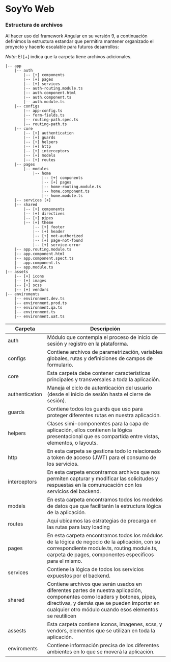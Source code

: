 # SoyYo Web
### Estructura de archivos
Al hacer uso del framework Angular en su versión 9, a continuación definimos la estructura estandar que permitira mantener organizado el proyecto y hacerlo escalable para futuros desarrollos:

*Nota*: El [+] indica que la carpeta tiene archivos adicionales.

    |-- app
        |-- auth
            |-- [+] components
            |-- [+] pages
            |-- [+] services
            |-- auth-routing.module.ts
            |-- auth.component.html
            |-- auth.component.ts
            |-- auth.module.ts
        |-- configs
            |-- app-config.ts
            |-- form-fields.ts
            |-- routing-path.spec.ts
            |-- routing-path.ts
        |-- core
            |-- [+] authentication
            |-- [+] guards
            |-- [+] helpers
            |-- [+] http
            |-- [+] interceptors
            |-- [+] models
            |-- [+] routes
        |-- pages
            |-- modules
                |-- home
                    |-- [+] components
                    |-- [+] pages
                    |-- home-routing.module.ts
                    |-- home.component.ts
                    |-- home.module.ts
        |-- services [+]
        |-- shared
            |-- [+] components
            |-- [+] directives
            |-- [+] pipes
            |-- [+] theme
                |-- [+] footer
                |-- [+] header
                |-- [+] not-authorized
                |-- [+] page-not-found
                |-- [+] service-error
        |-- app.routing.module.ts
        |-- app.component.html
        |-- app.component.spect.ts
        |-- app.component.ts
        |-- app.module.ts
    |-- assets
        |-- [+] icons
        |-- [+] images
        |-- [+] scss
        |-- [+] vendors   
    |-- enviroments
        |-- environment.dev.ts 
        |-- environment.prod.ts 
        |-- environment.qa.ts 
        |-- environment.ts 
        |-- environment.uat.ts 


| Carpeta | Descripción |
| ------ | ------ |
| auth | Módulo que contempla el proceso de inicio de sesión y registro en la plataforma. |
| configs | Contiene archivos de parametrización, variables globales, rutas y definiciones de campos de formulario. |
| core | Esta carpeta debe contener características principales y transversales a toda la aplicación. |
| authentication | Maneja el ciclo de autenticación del usuario (desde el inicio de sesión hasta el cierre de sesión). |
| guards | Contiene todos los guards que uso para proteger diferentes rutas en nuestra aplicación. |
| helpers | Clases simi-componentes para la capa de aplicación, ellos contienen la lógica presentacional que es compartida entre vistas, elementos, o layouts. |
| http | En esta carpeta se gestiona todo lo relacionado a token de acceso (JWT) para el consumo de los servicios. |
| interceptors | En esta carpeta encontramos archivos que nos permiten capturar y modificar las solicitudes y respuestas en la comunucación con los servicios del backend. |
| models | En esta carpeta encontramos todos los modelos de datos que que facilitarán la estructura lógica de la aplicación. |
| routes | Aquí ubicamos las estrategias de precarga en las rutas para lazy loading |
| pages | En esta carpeta encontramos todos los módulos de la lógica de negocio de la aplicación, con su correspondiente module.ts, routing.module.ts, carpeta de pages, componentes especificos para el mismo. |
| services | Contiene la lógica de todos los servicios expuestos por el backend. |
| shared | Contiene archivos que serán usados en diferentes partes de nuestra aplicación, componentes como loaders y botones, pipes, directivas, y demás que se pueden importar en cualquier otro módulo cuando esos elementos se reutilicen |
| assests | Esta carpeta contiene iconos, imagenes, scss, y vendors, elementos que se utilizan en toda la aplicación.  |
| enviroments | Contiene información precisa de los diferentes ambientes en lo que se moverá la aplicación. |